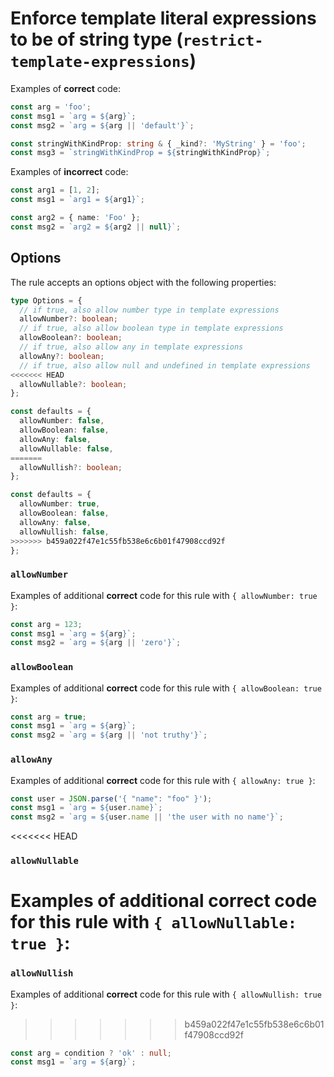 # Enforce template literal expressions to be of string type (`restrict-template-expressions`)

Examples of **correct** code:

```ts
const arg = 'foo';
const msg1 = `arg = ${arg}`;
const msg2 = `arg = ${arg || 'default'}`;

const stringWithKindProp: string & { _kind?: 'MyString' } = 'foo';
const msg3 = `stringWithKindProp = ${stringWithKindProp}`;
```

Examples of **incorrect** code:

```ts
const arg1 = [1, 2];
const msg1 = `arg1 = ${arg1}`;

const arg2 = { name: 'Foo' };
const msg2 = `arg2 = ${arg2 || null}`;
```

## Options

The rule accepts an options object with the following properties:

```ts
type Options = {
  // if true, also allow number type in template expressions
  allowNumber?: boolean;
  // if true, also allow boolean type in template expressions
  allowBoolean?: boolean;
  // if true, also allow any in template expressions
  allowAny?: boolean;
  // if true, also allow null and undefined in template expressions
<<<<<<< HEAD
  allowNullable?: boolean;
};

const defaults = {
  allowNumber: false,
  allowBoolean: false,
  allowAny: false,
  allowNullable: false,
=======
  allowNullish?: boolean;
};

const defaults = {
  allowNumber: true,
  allowBoolean: false,
  allowAny: false,
  allowNullish: false,
>>>>>>> b459a022f47e1c55fb538e6c6b01f47908ccd92f
};
```

### `allowNumber`

Examples of additional **correct** code for this rule with `{ allowNumber: true }`:

```ts
const arg = 123;
const msg1 = `arg = ${arg}`;
const msg2 = `arg = ${arg || 'zero'}`;
```

### `allowBoolean`

Examples of additional **correct** code for this rule with `{ allowBoolean: true }`:

```ts
const arg = true;
const msg1 = `arg = ${arg}`;
const msg2 = `arg = ${arg || 'not truthy'}`;
```

### `allowAny`

Examples of additional **correct** code for this rule with `{ allowAny: true }`:

```ts
const user = JSON.parse('{ "name": "foo" }');
const msg1 = `arg = ${user.name}`;
const msg2 = `arg = ${user.name || 'the user with no name'}`;
```

<<<<<<< HEAD
### `allowNullable`

Examples of additional **correct** code for this rule with `{ allowNullable: true }`:
=======
### `allowNullish`

Examples of additional **correct** code for this rule with `{ allowNullish: true }`:
>>>>>>> b459a022f47e1c55fb538e6c6b01f47908ccd92f

```ts
const arg = condition ? 'ok' : null;
const msg1 = `arg = ${arg}`;
```
